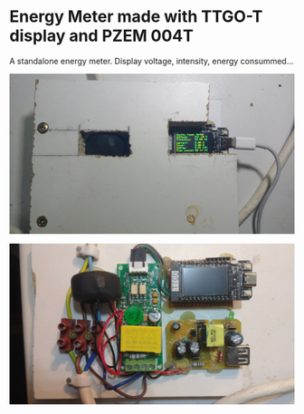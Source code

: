 # Energy Meter made with TTGO-T display and PZEM 004T


A standalone energy meter.
Display voltage, intensity, energy consummed...

![inside](/pictures/energy_meter.jpg)

![inside](/pictures/ttgo_energy_meter_inside.jpg)

